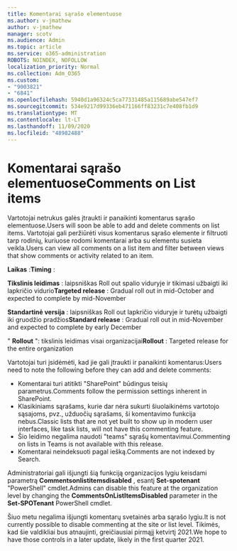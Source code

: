 ```yaml
---
title: Komentarai sąrašo elementuose
ms.author: v-jmathew
author: v-jmathew
manager: scotv
ms.audience: Admin
ms.topic: article
ms.service: o365-administration
ROBOTS: NOINDEX, NOFOLLOW
localization_priority: Normal
ms.collection: Adm_O365
ms.custom:
- "9003821"
- "6841"
ms.openlocfilehash: 5940d1a96324c5ca77331485a115689abe547ef7
ms.sourcegitcommit: 534e9217d99336eb471166ff83231c7e408fb1d9
ms.translationtype: MT
ms.contentlocale: lt-LT
ms.lasthandoff: 11/09/2020
ms.locfileid: "48982488"
---
```

# <a name="comments-on-list-items"></a><span data-ttu-id="f5728-102">Komentarai sąrašo elementuose</span><span class="sxs-lookup"><span data-stu-id="f5728-102">Comments on List items</span></span>

<span data-ttu-id="f5728-103">Vartotojai netrukus galės įtraukti ir panaikinti komentarus sąrašo elementuose.</span><span class="sxs-lookup"><span data-stu-id="f5728-103">Users will soon be able to add and delete comments on list items.</span></span> <span data-ttu-id="f5728-104">Vartotojai gali peržiūrėti visus komentarus sąrašo elemente ir filtruoti tarp rodinių, kuriuose rodomi komentarai arba su elementu susieta veikla.</span><span class="sxs-lookup"><span data-stu-id="f5728-104">Users can view all comments on a list item and filter between views that show comments or activity related to an item.</span></span>

<span data-ttu-id="f5728-105">**Laikas** :</span><span class="sxs-lookup"><span data-stu-id="f5728-105">**Timing** :</span></span>

<span data-ttu-id="f5728-106">**Tikslinis leidimas** : laipsniškas Roll out spalio viduryje ir tikimasi užbaigti iki lapkričio vidurio</span><span class="sxs-lookup"><span data-stu-id="f5728-106">**Targeted release** : Gradual roll out in mid-October and expected to complete by mid-November</span></span>

<span data-ttu-id="f5728-107">**Standartinė versija** : laipsniškas Roll out lapkričio viduryje ir turėtų užbaigti iki gruodžio pradžios</span><span class="sxs-lookup"><span data-stu-id="f5728-107">**Standard release** : Gradual roll out in mid-November and expected to complete by early December</span></span>

<span data-ttu-id="f5728-108">" **Rollout** ": tikslinis leidimas visai organizacijai</span><span class="sxs-lookup"><span data-stu-id="f5728-108">**Rollout** : Targeted release for the entire organization</span></span>

<span data-ttu-id="f5728-109">Vartotojai turi įsidėmėti, kad jie gali įtraukti ir panaikinti komentarus:</span><span class="sxs-lookup"><span data-stu-id="f5728-109">Users need to note the following before they can add and delete comments:</span></span>

- <span data-ttu-id="f5728-110">Komentarai turi atitikti "SharePoint" būdingus teisių parametrus.</span><span class="sxs-lookup"><span data-stu-id="f5728-110">Comments follow the permission settings inherent in SharePoint.</span></span>
- <span data-ttu-id="f5728-111">Klasikiniams sąrašams, kurie dar nėra sukurti šiuolaikinėms vartotojo sąsajoms, pvz., užduočių sąrašams, ši komentavimo funkcija nebus.</span><span class="sxs-lookup"><span data-stu-id="f5728-111">Classic lists that are not yet built to show up in modern user interfaces, like task lists, will not have this commenting feature.</span></span>
- <span data-ttu-id="f5728-112">Šio leidimo negalima naudoti "teams" sąrašų komentavimui.</span><span class="sxs-lookup"><span data-stu-id="f5728-112">Commenting on lists in Teams is not available with this release.</span></span>
- <span data-ttu-id="f5728-113">Komentarai neindeksuoti pagal iešką.</span><span class="sxs-lookup"><span data-stu-id="f5728-113">Comments are not indexed by Search.</span></span>

<span data-ttu-id="f5728-114">Administratoriai gali išjungti šią funkciją organizacijos lygiu keisdami parametrą **Commentsonlistitemsdisabled** , esantį **Set-spotenant** "PowerShell" cmdlet.</span><span class="sxs-lookup"><span data-stu-id="f5728-114">Admins can disable this feature at the organization level by changing the **CommentsOnListItemsDisabled** parameter in the **Set-SPOTenant** PowerShell cmdlet.</span></span>

<span data-ttu-id="f5728-115">Šiuo metu negalima išjungti komentarų svetainės arba sąrašo lygiu.</span><span class="sxs-lookup"><span data-stu-id="f5728-115">It is not currently possible to disable commenting at the site or list level.</span></span> <span data-ttu-id="f5728-116">Tikimės, kad šie valdikliai bus atnaujinti, greičiausiai pirmąjį ketvirtį 2021.</span><span class="sxs-lookup"><span data-stu-id="f5728-116">We hope to have those controls in a later update, likely in the first quarter 2021.</span></span>

